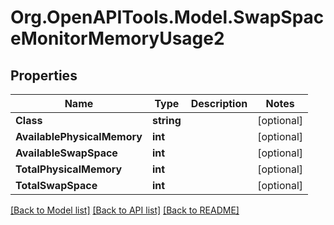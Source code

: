 # Org.OpenAPITools.Model.SwapSpaceMonitorMemoryUsage2

## Properties

Name | Type | Description | Notes
------------ | ------------- | ------------- | -------------
**Class** | **string** |  | [optional] 
**AvailablePhysicalMemory** | **int** |  | [optional] 
**AvailableSwapSpace** | **int** |  | [optional] 
**TotalPhysicalMemory** | **int** |  | [optional] 
**TotalSwapSpace** | **int** |  | [optional] 

[[Back to Model list]](../../README.md#documentation-for-models) [[Back to API list]](../../README.md#documentation-for-api-endpoints) [[Back to README]](../../README.md)

